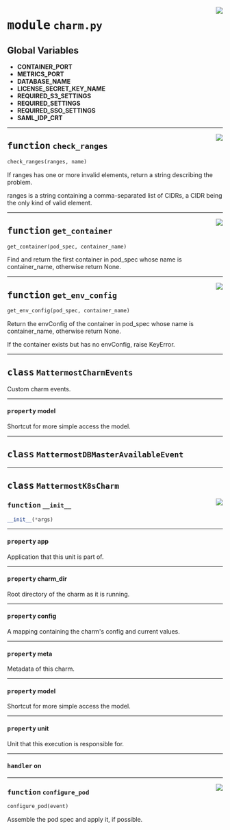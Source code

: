 <!-- markdownlint-disable -->

<a href="../src/charm.py#L0"><img align="right" style="float:right;" src="https://img.shields.io/badge/-source-cccccc?style=flat-square"></a>

# <kbd>module</kbd> `charm.py`




**Global Variables**
---------------
- **CONTAINER_PORT**
- **METRICS_PORT**
- **DATABASE_NAME**
- **LICENSE_SECRET_KEY_NAME**
- **REQUIRED_S3_SETTINGS**
- **REQUIRED_SETTINGS**
- **REQUIRED_SSO_SETTINGS**
- **SAML_IDP_CRT**

---

<a href="../src/charm.py#L47"><img align="right" style="float:right;" src="https://img.shields.io/badge/-source-cccccc?style=flat-square"></a>

## <kbd>function</kbd> `check_ranges`

```python
check_ranges(ranges, name)
```

If ranges has one or more invalid elements, return a string describing the problem. 

ranges is a string containing a comma-separated list of CIDRs, a CIDR being the only kind of valid element. 


---

<a href="../src/charm.py#L63"><img align="right" style="float:right;" src="https://img.shields.io/badge/-source-cccccc?style=flat-square"></a>

## <kbd>function</kbd> `get_container`

```python
get_container(pod_spec, container_name)
```

Find and return the first container in pod_spec whose name is container_name, otherwise return None. 


---

<a href="../src/charm.py#L71"><img align="right" style="float:right;" src="https://img.shields.io/badge/-source-cccccc?style=flat-square"></a>

## <kbd>function</kbd> `get_env_config`

```python
get_env_config(pod_spec, container_name)
```

Return the envConfig of the container in pod_spec whose name is container_name, otherwise return None. 

If the container exists but has no envConfig, raise KeyError. 


---

## <kbd>class</kbd> `MattermostCharmEvents`
Custom charm events. 


---

#### <kbd>property</kbd> model

Shortcut for more simple access the model. 




---

## <kbd>class</kbd> `MattermostDBMasterAvailableEvent`








---

## <kbd>class</kbd> `MattermostK8sCharm`




<a href="../src/charm.py#L89"><img align="right" style="float:right;" src="https://img.shields.io/badge/-source-cccccc?style=flat-square"></a>

### <kbd>function</kbd> `__init__`

```python
__init__(*args)
```






---

#### <kbd>property</kbd> app

Application that this unit is part of. 

---

#### <kbd>property</kbd> charm_dir

Root directory of the charm as it is running. 

---

#### <kbd>property</kbd> config

A mapping containing the charm's config and current values. 

---

#### <kbd>property</kbd> meta

Metadata of this charm. 

---

#### <kbd>property</kbd> model

Shortcut for more simple access the model. 

---

#### <kbd>property</kbd> unit

Unit that this execution is responsible for. 


---

#### <kbd>handler</kbd> on


---

<a href="../src/charm.py#L338"><img align="right" style="float:right;" src="https://img.shields.io/badge/-source-cccccc?style=flat-square"></a>

### <kbd>function</kbd> `configure_pod`

```python
configure_pod(event)
```

Assemble the pod spec and apply it, if possible. 


